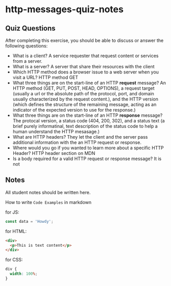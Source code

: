 # http-messages-quiz-notes

## Quiz Questions

After completing this exercise, you should be able to discuss or answer the following questions:

- What is a client?
  A service requester that request content or services from a server.
- What is a server?
  A server that share their resources with the client
- Which HTTP method does a browser issue to a web server when you visit a URL?
  HTTP method GET
- What three things are on the start-line of an HTTP **request** message?
  An HTTP method (GET, PUT, POST, HEAD, OPTIONS), a request target (usually a url or the absolute path of the protocol, port, and domain usually characterized by the request content.), and the HTTP version (which defines the structure of the remaining message, acting as an indicator of the expected version to use for the response.)
- What three things are on the start-line of an HTTP **response** message?
  The protocal version, a status code (404, 200, 302), and a status text (a brief purely informatinal, text description of the status code to help a human understand the HTTP mesasage.)
- What are HTTP headers?
  They let the client and the server pass additional information with the an HTTP request or response.
- Where would you go if you wanted to learn more about a specific HTTP Header?
  HTTP header section on MDN
- Is a body required for a valid HTTP request or response message?
  It is not

## Notes

All student notes should be written here.

How to write `Code Examples` in markdown

for JS:

```javascript
const data = 'Howdy';
```

for HTML:

```html
<div>
  <p>This is text content</p>
</div>
```

for CSS:

```css
div {
  width: 100%;
}
```
